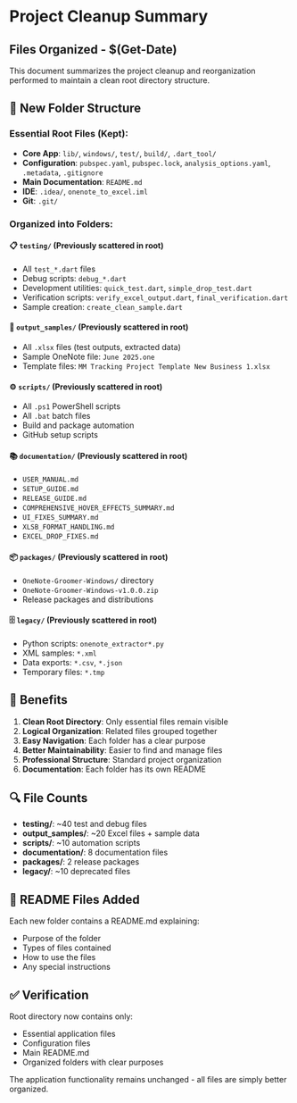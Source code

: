 # Project Cleanup Summary

## Files Organized - $(Get-Date)

This document summarizes the project cleanup and reorganization performed to maintain a clean root directory structure.

## 📁 New Folder Structure

### Essential Root Files (Kept):
- **Core App**: `lib/`, `windows/`, `test/`, `build/`, `.dart_tool/`
- **Configuration**: `pubspec.yaml`, `pubspec.lock`, `analysis_options.yaml`, `.metadata`, `.gitignore`
- **Main Documentation**: `README.md`
- **IDE**: `.idea/`, `onenote_to_excel.iml`
- **Git**: `.git/`

### Organized into Folders:

#### 📋 `testing/` (Previously scattered in root)
- All `test_*.dart` files
- Debug scripts: `debug_*.dart`
- Development utilities: `quick_test.dart`, `simple_drop_test.dart`
- Verification scripts: `verify_excel_output.dart`, `final_verification.dart`
- Sample creation: `create_clean_sample.dart`

#### 📁 `output_samples/` (Previously scattered in root)
- All `.xlsx` files (test outputs, extracted data)
- Sample OneNote file: `June 2025.one`
- Template files: `MM Tracking Project Template New Business 1.xlsx`

#### ⚙️ `scripts/` (Previously scattered in root)
- All `.ps1` PowerShell scripts
- All `.bat` batch files
- Build and package automation
- GitHub setup scripts

#### 📚 `documentation/` (Previously scattered in root)
- `USER_MANUAL.md`
- `SETUP_GUIDE.md`
- `RELEASE_GUIDE.md`
- `COMPREHENSIVE_HOVER_EFFECTS_SUMMARY.md`
- `UI_FIXES_SUMMARY.md`
- `XLSB_FORMAT_HANDLING.md`
- `EXCEL_DROP_FIXES.md`

#### 📦 `packages/` (Previously scattered in root)
- `OneNote-Groomer-Windows/` directory
- `OneNote-Groomer-Windows-v1.0.0.zip`
- Release packages and distributions

#### 🗄️ `legacy/` (Previously scattered in root)
- Python scripts: `onenote_extractor*.py`
- XML samples: `*.xml`
- Data exports: `*.csv`, `*.json`
- Temporary files: `*.tmp`

## 🎯 Benefits

1. **Clean Root Directory**: Only essential files remain visible
2. **Logical Organization**: Related files grouped together
3. **Easy Navigation**: Each folder has a clear purpose
4. **Better Maintainability**: Easier to find and manage files
5. **Professional Structure**: Standard project organization
6. **Documentation**: Each folder has its own README

## 🔍 File Counts

- **testing/**: ~40 test and debug files
- **output_samples/**: ~20 Excel files + sample data
- **scripts/**: ~10 automation scripts
- **documentation/**: 8 documentation files
- **packages/**: 2 release packages
- **legacy/**: ~10 deprecated files

## 📝 README Files Added

Each new folder contains a README.md explaining:
- Purpose of the folder
- Types of files contained
- How to use the files
- Any special instructions

## ✅ Verification

Root directory now contains only:
- Essential application files
- Configuration files
- Main README.md
- Organized folders with clear purposes

The application functionality remains unchanged - all files are simply better organized.
